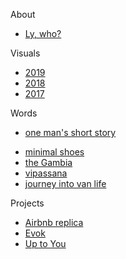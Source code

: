 About 
- [Ly, who?](docs/aboutLy.md)

Visuals
-  [2019](docs/art/ilustrations-2019.md) 
-  [2018](docs/art/ilustrations-2018.md) 
-  [2017](docs/art/ilustrations-2017.md) 

Words
- [one man's short story](docs/writings/oneManShortStory.md)
<!-- - [reflecting on the origins of AI](docs/writings/originsAI.md) -->
- [minimal shoes](docs/writings/minimalShoes.md)
- [the Gambia](docs/writings/gambia.md)
- [vipassana](docs/writings/vipassana.md)
- [journey into van life](docs/writings/vanLife.md)
<!-- - [fasting](docs/writings/fasting.md) -->

Projects

- [Airbnb replica](docs/projects/airbnb.md)
- [Evok](docs/projects/evok.md)
- [Up to You](docs/projects/upToYou.md)
